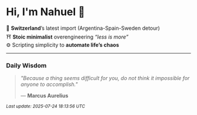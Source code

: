 # Hi, I'm Nahuel :tiger:

📍 **Switzerland**’s latest import (Argentina-Spain-Sweden detour)  
⛩️ **Stoic minimalist** overengineering *“less is more”*  
⚙️ Scripting simplicity to **automate life’s chaos**

---

### Daily Wisdom
> _"Because a thing seems difficult for you, do not think it impossible for anyone to accomplish."_  
>
> — **Marcus Aurelius**

<sub>*Last update: 2025-07-24 18:13:56 UTC*</sub>

